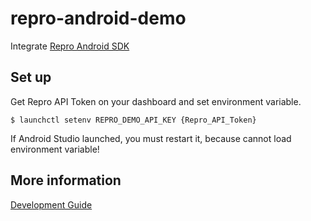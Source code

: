 # repro-android-demo
Integrate [Repro Android SDK](https://github.com/reproio/repro-android-sdk)

## Set up

Get Repro API Token on your dashboard and set environment variable.

```
$ launchctl setenv REPRO_DEMO_API_KEY {Repro_API_Token}
```

If Android Studio launched, you must restart it, because cannot load environment variable!

## More information
[Development Guide](https://docs.repro.io/en/dev/sdk/getstarted/android.html)
